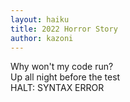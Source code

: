 ```yaml
---
layout: haiku
title: 2022 Horror Story
author: kazoni
---
```


Why won't my code run?<br>
Up all night before the test<br>
HALT: SYNTAX ERROR<br>
